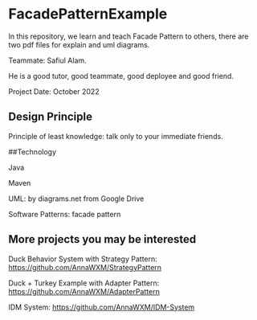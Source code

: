 # FacadePatternExample

In this repository, we learn and teach Facade Pattern to others, there are two pdf files for explain and uml diagrams.

Teammate: Safiul Alam. 

He is a good tutor, good teammate, good deployee and good friend.

Project Date: October 2022


## Design Principle

Principle of least knowledge: talk only to your immediate friends.


##Technology

Java

Maven

UML: by diagrams.net from Google Drive

Software Patterns: facade pattern 


## More projects you may be interested

Duck Behavior System with Strategy Pattern: https://github.com/AnnaWXM/StrategyPattern

Duck + Turkey Example with Adapter Pattern: https://github.com/AnnaWXM/AdapterPattern

IDM System: https://github.com/AnnaWXM/IDM-System
